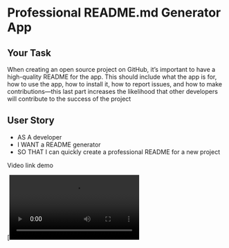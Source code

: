 # Professional README.md Generator App

## Your Task

When creating an open source project on GitHub, it’s important to have a high-quality README for the app. This should include what the app is for, how to use the app, how to install it, how to report issues, and how to make contributions&mdash;this last part increases the likelihood that other developers will contribute to the success of the project

## User Story

- AS A developer
- I WANT a README generator
- SO THAT I can quickly create a professional README for a new project

Video link demo

[![Watch the video](https://pdx.nv.instructuremedia.com/fetch/QkFoYkIxc0hhUVRUSEl3RE1Hd3JCLzdGazJNPS0tMTdiZTAxN2IyNzJhYjEwODc0N2RkOTU4NTE3YTUyMTBjZGE5MDc4Mw.mp4)
